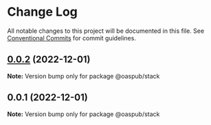 # Change Log

All notable changes to this project will be documented in this file.
See [Conventional Commits](https://conventionalcommits.org) for commit guidelines.

## [0.0.2](https://github.com/oaspub/structure/compare/v0.0.1...v0.0.2) (2022-12-01)

**Note:** Version bump only for package @oaspub/stack





## 0.0.1 (2022-12-01)

**Note:** Version bump only for package @oaspub/stack
